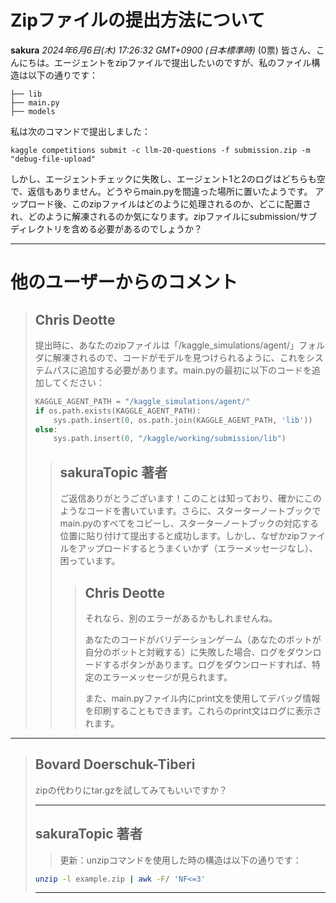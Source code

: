 # Zipファイルの提出方法について
**sakura** *2024年6月6日(木) 17:26:32 GMT+0900 (日本標準時)* (0票)
皆さん、こんにちは。エージェントをzipファイルで提出したいのですが、私のファイル構造は以下の通りです：
```
├── lib
├── main.py
├── models
```
私は次のコマンドで提出しました：
```
kaggle competitions submit -c llm-20-questions -f submission.zip -m "debug-file-upload"
```
しかし、エージェントチェックに失敗し、エージェント1と2のログはどちらも空で、返信もありません。どうやらmain.pyを間違った場所に置いたようです。
アップロード後、このzipファイルはどのように処理されるのか、どこに配置され、どのように解凍されるのか気になります。zipファイルにsubmission/サブディレクトリを含める必要があるのでしょうか？

---
# 他のユーザーからのコメント
> ## Chris Deotte
> 
> 提出時に、あなたのzipファイルは「/kaggle_simulations/agent/」フォルダに解凍されるので、コードがモデルを見つけられるように、これをシステムパスに追加する必要があります。main.pyの最初に以下のコードを追加してください：
> 
> ```python
> KAGGLE_AGENT_PATH = "/kaggle_simulations/agent/"
> if os.path.exists(KAGGLE_AGENT_PATH):
>     sys.path.insert(0, os.path.join(KAGGLE_AGENT_PATH, 'lib'))
> else:
>     sys.path.insert(0, "/kaggle/working/submission/lib")
> ```
> 
> 
> > ## sakuraTopic 著者
> > 
> > ご返信ありがとうございます！このことは知っており、確かにこのようなコードを書いています。さらに、スターターノートブックでmain.pyのすべてをコピーし、スターターノートブックの対応する位置に貼り付けて提出すると成功します。しかし、なぜかzipファイルをアップロードするとうまくいかず（エラーメッセージなし）、困っています。
> > 
> > 
> > > ## Chris Deotte
> > > 
> > > それなら、別のエラーがあるかもしれませんね。
> > > 
> > > あなたのコードがバリデーションゲーム（あなたのボットが自分のボットと対戦する）に失敗した場合、ログをダウンロードするボタンがあります。ログをダウンロードすれば、特定のエラーメッセージが見られます。
> > > 
> > > また、main.pyファイル内にprint文を使用してデバッグ情報を印刷することもできます。これらのprint文はログに表示されます。
> > > 
> > > 
---
> ## Bovard Doerschuk-Tiberi
> 
> zipの代わりにtar.gzを試してみてもいいですか？
> 
> ---
> ## sakuraTopic 著者
> > 更新：unzipコマンドを使用した時の構造は以下の通りです：
> > 
> ```bash
> unzip -l example.zip | awk -F/ 'NF<=3'
> ```
> > 
> ---
